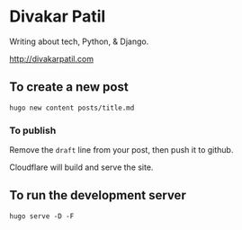 # Divakar Patil

Writing about tech, Python, & Django.

<http://divakarpatil.com>

## To create a new post

```shell
hugo new content posts/title.md
```

### To publish

Remove the `draft` line from your post, then push it to github. 

Cloudflare will build and serve the site.

## To run the development server

```shell
hugo serve -D -F
```
